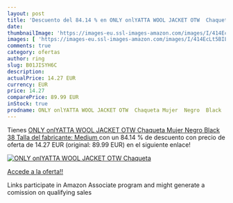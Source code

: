 ```yaml
---
layout: post
title: 'Descuento del 84.14 % en ONLY onlYATTA WOOL JACKET OTW  Chaqueta '
date: 
thumbnailImage: 'https://images-eu.ssl-images-amazon.com/images/I/414EcLt5BIL._SL200_.jpg'
images: [ 'https://images-eu.ssl-images-amazon.com/images/I/414EcLt5BIL._SL200_.jpg' ]
comments: true
category: ofertas
author: ring
slug: B01JISYH6C
description:
actualPrice: 14.27 EUR
currency: EUR
price: 14.27
comparePrice: 89.99 EUR
inStock: true
prodname: ONLY onlYATTA WOOL JACKET OTW  Chaqueta Mujer  Negro  Black   38  Talla del fabricante: Medium 
---
```


Tienes [ONLY onlYATTA WOOL JACKET OTW  Chaqueta Mujer  Negro  Black   38  Talla del fabricante: Medium ](https://www.amazon.es/dp/B01JISYH6C/?tag=tolees-21) con un 84.14 % de descuento con precio de oferta de 14.27 EUR (original: 89.99 EUR) en el siguiente enlace!

[![ONLY onlYATTA WOOL JACKET OTW  Chaqueta ](https://images-eu.ssl-images-amazon.com/images/I/414EcLt5BIL._SL200_.jpg)](https://www.amazon.es/dp/B01JISYH6C/?tag=tolees-21)

[Accede a la oferta!!](https://www.amazon.es/dp/B01JISYH6C/?tag=tolees-21)

Links participate in Amazon Associate program and might generate a comission on qualifying sales


